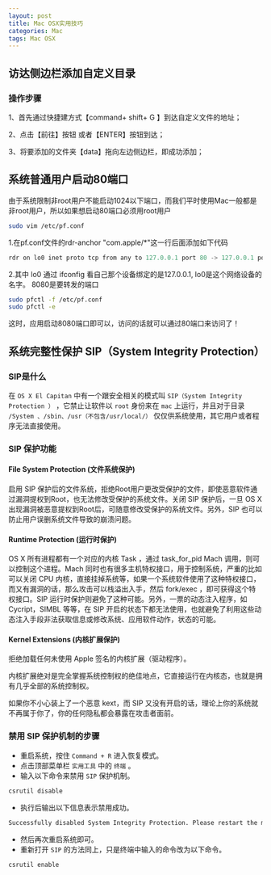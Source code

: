 ```yaml
---
layout: post
title: Mac OSX实用技巧
categories: Mac
tags: Mac OSX
---
```


## 访达侧边栏添加自定义目录

### 操作步骤

1、首先通过快捷建方式【command+ shift+ G 】到达自定义文件的地址；

2、点击【前往】按钮 或者【ENTER】按钮到达；

3、将要添加的文件夹【data】拖向左边侧边栏，即成功添加；

## 系统普通用户启动80端口

由于系统限制非root用户不能启动1024以下端口，而我们平时使用Mac一般都是非root用户，所以如果想启动80端口必须用root用户

```bash
sudo vim /etc/pf.conf
```

1.在pf.conf文件的rdr-anchor "com.apple/*"这一行后面添加如下代码

```java
rdr on lo0 inet proto tcp from any to 127.0.0.1 port 80 -> 127.0.0.1 port 8080
```

2.其中 lo0 通过 ifconfig 看自己那个设备绑定的是127.0.0.1, lo0是这个网络设备的名字。 8080是要转发的端口

```bash
sudo pfctl -f /etc/pf.conf
sudo pfctl -e
```

这时，应用启动8080端口即可以，访问的话就可以通过80端口来访问了！

## 系统完整性保护 SIP（System Integrity Protection）

### SIP是什么

在 `OS X El Capitan` 中有一个跟安全相关的模式叫 `SIP（System Integrity Protection ）` ，它禁止让软件以 `root` 身份来在 `mac` 上运行，并且对于目录 `/System 、/sbin、/usr（不包含/usr/local/）` 仅仅供系统使用，其它用户或者程序无法直接使用。

### SIP 保护功能

#### File System Protection (文件系统保护)

启用 SIP 保护后的文件系统，拒绝Root用户更改受保护的文件，即使恶意软件通过漏洞提权到Root，也无法修改受保护的系统文件。关闭  SIP 保护后，一旦 OS X 出现漏洞被恶意提权到Root后，可随意修改受保护的系统文件。另外，SIP 也可以防止用户误删系统文件导致的崩溃问题。

#### Runtime Protection (运行时保护)

OS X 所有进程都有一个对应的内核 Task ，通过 task_for_pid Mach 调用，则可以控制这个进程。Mach 同时也有很多主机特权接口，用于控制系统，严重的比如可以关闭 CPU 内核，直接挂掉系统等，如果一个系统软件使用了这种特权接口，而又有漏洞的话，那么攻击可以栈溢出入手，然后 fork/exec ，即可获得这个特权接口。SIP 运行时保护则避免了这种可能。另外，一票的动态注入程序，如 Cycript，SIMBL 等等，在 SIP 开启的状态下都无法使用，也就避免了利用这些动态注入手段非法获取信息或修改系统、应用软件动作，状态的可能。

#### Kernel Extensions (内核扩展保护)

拒绝加载任何未使用 Apple 签名的内核扩展（驱动程序）。

内核扩展绝对是完全掌握系统控制权的绝佳地点，它直接运行在内核态，也就是拥有几乎全部的系统控制权。

如果你不小心装上了一个恶意 kext，而 SIP 又没有开启的话，理论上你的系统就不再属于你了，你的任何隐私都会暴露在攻击者面前。

### 禁用 SIP 保护机制的步骤

- 重启系统，按住 `Command + R` 进入恢复模式。
- 点击顶部菜单栏 `实用工具` 中的 `终端` 。
- 输入以下命令来禁用 `SIP` 保护机制。

```bash
csrutil disable
```

- 执行后输出以下信息表示禁用成功。

```bash
Successfully disabled System Integrity Protection. Please restart the machine for the changes to take effect.
```

- 然后再次重启系统即可。
- 重新打开 `SIP` 的方法同上，只是终端中输入的命令改为以下命令。

```bash
csrutil enable
```
